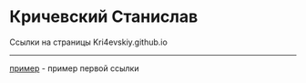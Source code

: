 # Кричевский Станислав
Ссылки на страницы                  Kri4evskiy.github.io
***

[пример](http://Kri4evskiy.github.io/ "Необязательная подсказка") - пример первой ссылки
